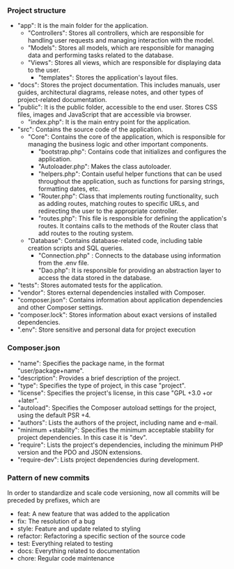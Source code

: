 ### Project structure

+ "app": It is the main folder for the application.
    + "Controllers": Stores all controllers, which are responsible for handling user requests and managing interaction with the model.
    + "Models": Stores all models, which are responsible for managing data and performing tasks related to the database.
    + "Views": Stores all views, which are responsible for displaying data to the user.
        + "templates": Stores the application's layout files.
+ "docs": Stores the project documentation. This includes manuals, user guides, architectural diagrams, release notes, and other types of project-related documentation.
+ "public": It is the public folder, accessible to the end user. Stores CSS files, images and JavaScript that are accessible via browser.
    + "index.php": It is the main entry point for the application.
+ "src": Contains the source code of the application.
    + "Core": Contains the core of the application, which is responsible for managing the business logic and other important components.
        + "bootstrap.php": Contains code that initializes and configures the application.
        + "Autoloader.php": Makes the class autoloader.
        + "helpers.php": Contain useful helper functions that can be used throughout the application, such as functions for parsing strings, formatting dates, etc.
        + "Router.php": Class that implements routing functionality, such as adding routes, matching routes to specific URLs, and redirecting the user to the appropriate controller.
        + "routes.php": This file is responsible for defining the application's routes. It contains calls to the methods of the Router class that add routes to the routing system.
    + "Database": Contains database-related code, including table creation scripts and SQL queries.
        + "Connection.php" : Connects to the database using information from the .env file.
        + "Dao.php": It is responsible for providing an abstraction layer to access the data stored in the database.
+ "tests": Stores automated tests for the application.
+ "vendor": Stores external dependencies installed with Composer.
+ "composer.json": Contains information about application dependencies and other Composer settings.
+ "composer.lock": Stores information about exact versions of installed dependencies.
+ ".env": Store sensitive and personal data for project execution



### Composer.json
+ "name": Specifies the package name, in the format "user/package+name".
+ "description": Provides a brief description of the project.
+ "type": Specifies the type of project, in this case "project".
+ "license": Specifies the project's license, in this case "GPL +3.0 +or +later".
+ "autoload": Specifies the Composer autoload settings for the project, using the default PSR +4.
+ "authors": Lists the authors of the project, including name and e-mail.
+ "minimum +stability": Specifies the minimum acceptable stability for project dependencies. In this case it is "dev".
+ "require": Lists the project's dependencies, including the minimum PHP version and the PDO and JSON extensions.
+ "require-dev": Lists project dependencies during development.


### Pattern of new commits
In order to standardize and scale code versioning, now all commits will be preceded by prefixes, which are

+ feat: A new feature that was added to the application
+ fix: The resolution of a bug
+ style: Feature and update related to styling 
+ refactor: Refactoring a specific section of the source code
+ test: Everything related to testing
+ docs: Everything related to documentation
+ chore: Regular code maintenance

